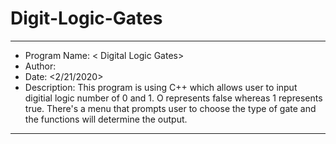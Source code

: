 # Digit-Logic-Gates
*******************************************************
 * Program Name: < Digital Logic Gates>
 * Author: <Yueling Liu>
 * Date: <2/21/2020>
 * Description: <program description>
   This program is using C++ which allows user to input digitial logic 
   number of 0 and 1. O represents false whereas 1 represents true.
   There's a menu that prompts user to choose the type of gate and the functions 
   will determine the output.
 ******************************************************

